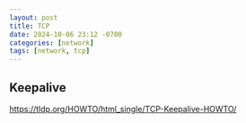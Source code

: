 ```yaml
---
layout: post
title: TCP
date: 2024-10-06 23:12 -0700
categories: [network]
tags: [network, tcp]
---
```


## Keepalive

<https://tldp.org/HOWTO/html_single/TCP-Keepalive-HOWTO/>
